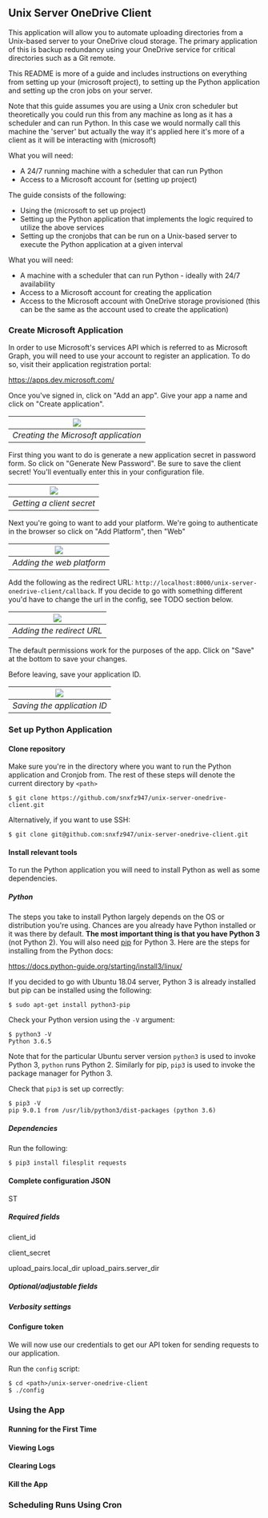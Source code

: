 ## Unix Server OneDrive Client


This application will allow you to automate uploading directories from a Unix-based server to your OneDrive cloud storage. The primary application of this is backup redundancy using your OneDrive service for critical directories such as a Git remote.

This README is more of a guide and includes instructions on everything from setting up your (microsoft project), to setting up the Python application and setting up the cron jobs on your server.

Note that this guide assumes you are using a Unix cron scheduler but theoretically you could run this from any machine as long as it has a scheduler and can run Python. In this case we would normally call this machine the 'server' but actually the way it's applied here it's more of a client as it will be interacting with (microsoft)

What you will need:
- A 24/7 running machine with a scheduler that can run Python
- Access to a Microsoft account for (setting up project)

The guide consists of the following:

- Using the (microsoft to set up project)
- Setting up the Python application that implements the logic required to utilize the above services
- Setting up the cronjobs that can be run on a Unix-based server to execute the Python application at a given interval

What you will need:
- A machine with a scheduler that can run Python - ideally with 24/7 availability
- Access to a Microsoft account for creating the application
- Access to the Microsoft account with OneDrive storage provisioned (this can be the same as the account used to create the application)

### Create Microsoft Application

In order to use Microsoft's services API which is referred to as Microsoft Graph, you will need to use your account to register an application. To do so, visit their application registration portal:

https://apps.dev.microsoft.com/

Once you've signed in, click on "Add an app". Give your app a name and click on "Create application".

![](documentation/screenshots/screen1.png) |
------------ | 
_Creating the Microsoft application_ |


First thing you want to do is generate a new application secret in password form. So click on "Generate New Password". Be sure to save the client secret! You'll eventually enter this in your configuration file.

![](documentation/screenshots/screen2.png) |
------------ | 
_Getting a client secret_ |

Next you're going to want to add your platform. We're going to authenticate in the browser so click on "Add Platform", then "Web"


![](documentation/screenshots/screen3.png) |
------------ | 
_Adding the web platform_ |

Add the following as the redirect URL: `http://localhost:8000/unix-server-onedrive-client/callback`. If you decide to go with something different you'd have to change the url in the config, see TODO section below.

![](documentation/screenshots/screen4.png) |
------------ | 
_Adding the redirect URL_ |

The default permissions work for the purposes of the app. Click on "Save" at the bottom to save your changes.

Before leaving, save your application ID.

![](documentation/screenshots/screen5.png) |
------------ | 
_Saving the application ID_ |

### Set up Python Application

#### Clone repository

Make sure you're in the directory where you want to run the Python application and Cronjob from. The rest of these steps will denote the current directory by `<path>`

```
$ git clone https://github.com/snxfz947/unix-server-onedrive-client.git
```

Alternatively, if you want to use SSH:

```
$ git clone git@github.com:snxfz947/unix-server-onedrive-client.git
```

#### Install relevant tools

To run the Python application you will need to install Python as well as some dependencies.

##### Python

The steps you take to install Python largely depends on the OS or distribution you're using. Chances are you already have Python installed or it was there by default. **The most important thing is that you have Python 3** (not Python 2). You will also need [pip](https://en.wikipedia.org/wiki/Pip_(package_manager)) for Python 3. Here are the steps for installing from the Python docs:

https://docs.python-guide.org/starting/install3/linux/

If you decided to go with Ubuntu 18.04 server, Python 3 is already installed but pip can be installed using the following:

```
$ sudo apt-get install python3-pip
``` 

Check your Python version using the `-V` argument:

```
$ python3 -V
Python 3.6.5
```

Note that for the particular Ubuntu server version `python3` is used to invoke Python 3, `python` runs Python 2. Similarly for pip, `pip3` is used to invoke the package manager for Python 3.

Check that `pip3` is set up correctly:

```
$ pip3 -V
pip 9.0.1 from /usr/lib/python3/dist-packages (python 3.6)
```

##### Dependencies

Run the following:


```
$ pip3 install filesplit requests
```

#### Complete configuration JSON



ST

##### Required fields

client_id

client_secret

upload_pairs.local_dir
upload_pairs.server_dir

##### Optional/adjustable fields

##### Verbosity settings

#### Configure token

We will now use our credentials to get our API token for sending requests to our application.

Run the `config` script:

```
$ cd <path>/unix-server-onedrive-client
$ ./config
```

### Using the App

#### Running for the First Time

#### Viewing Logs

#### Clearing Logs

#### Kill the App

### Scheduling Runs Using Cron
